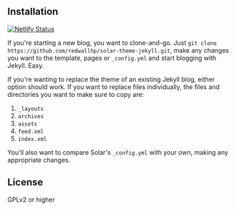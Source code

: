 Installation
--------------

[![Netlify Status](https://api.netlify.com/api/v1/badges/db46fd8e-4ed9-4ab1-9a64-e8fe404a87b5/deploy-status)](https://app.netlify.com/sites/loving-torvalds-73fac2/deploys)

If you're starting a new blog, you want to clone-and-go. Just `git clone https://github.com/redwallhp/solar-theme-jekyll.git`, make any changes you want to the template, pages or `_config.yml` and start blogging with Jekyll. Easy.

If you're wanting to replace the theme of an existing Jekyll blog, either option should work. If you want to replace files individually, the files and directories you want to make sure to copy are:

1. `_layouts`
2. `archives`
3. `assets`
4. `feed.xml`
5. `index.xml`

You'll also want to compare Solar's `_config.yml` with your own, making any appropriate changes.


License
---------

GPLv2 or higher
